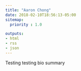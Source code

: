 ```yaml
---
title: "Aaron Chong"
date: 2018-02-10T18:56:13-05:00
sitemap:
  priority : 1.0

outputs:
- html
- rss
- json
---
```

<!-- <p>Proven Software Platform Engineer with experience leveraging agile, DevOps, and CI/CD to manage large scale distributed platforms both on prem and in public cloud.</p> -->
<p>Testing testing bio summary</p>
